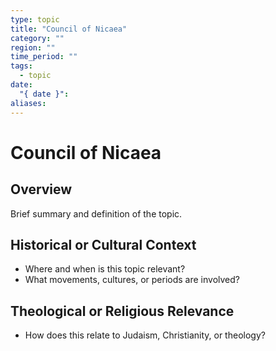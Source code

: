 ```yaml
---
type: topic
title: "Council of Nicaea"
category: ""
region: ""
time_period: ""
tags:
  - topic
date:
  "{ date }": 
aliases:
---
```


# Council of Nicaea

## Overview

Brief summary and definition of the topic.

## Historical or Cultural Context

- Where and when is this topic relevant?
- What movements, cultures, or periods are involved?

## Theological or Religious Relevance

- How does this relate to Judaism, Christianity, or theology?